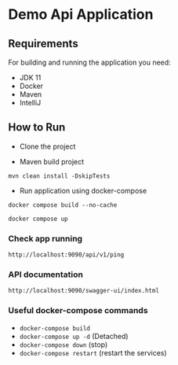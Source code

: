 # Demo Api Application

## Requirements
For building and running the application you need:
- JDK 11
- Docker
- Maven
- IntelliJ

## How to Run
- Clone the project

- Maven build project
```
mvn clean install -DskipTests
```
- Run application using docker-compose
```
docker compose build --no-cache
```
```
docker compose up
```
### Check app running

```shell
http://localhost:9090/api/v1/ping
```

### API documentation

```shell
http://localhost:9090/swagger-ui/index.html
```

### Useful docker-compose commands
- `docker-compose build`
- `docker-compose up -d` (Detached)
- `docker-compose down` (stop)
- `docker-compose restart` (restart the services)